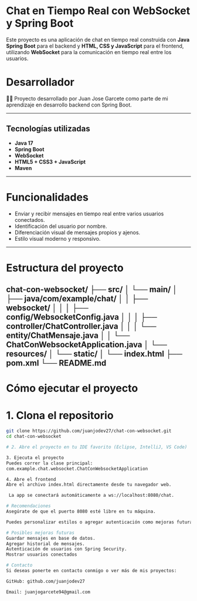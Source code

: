 # Chat en Tiempo Real con WebSocket y Spring Boot

Este proyecto es una aplicación de chat en tiempo real construida con **Java Spring Boot** para el backend y **HTML, CSS y JavaScript** para el frontend, 
utilizando **WebSocket** para la comunicación en tiempo real entre los usuarios.

# Desarrollador

👨‍💻 Proyecto desarrollado por Juan Jose Garcete como parte de mi aprendizaje en desarrollo backend con Spring Boot.

---

##  Tecnologías utilizadas

- **Java 17**
- **Spring Boot**
- **WebSocket**
- **HTML5 + CSS3 + JavaScript**
- **Maven**

---

# Funcionalidades

- Enviar y recibir mensajes en tiempo real entre varios usuarios conectados.
- Identificación del usuario por nombre.
- Diferenciación visual de mensajes propios y ajenos.
- Estilo visual moderno y responsivo.

---

# Estructura del proyecto

chat-con-websocket/
├── src/
│   └── main/
│       ├── java/com/example/chat/
│       │   ├── websocket/
│       │   │   ├── config/WebsocketConfig.java
│       │   │   ├── controller/ChatController.java
│       │   │   └── entity/ChatMensaje.java
│       │   └── ChatConWebsocketApplication.java
│       └── resources/
│           └── static/
│               └── index.html
├── pom.xml
└── README.md
---

# Cómo ejecutar el proyecto

 # 1. Clona el repositorio

```bash
git clone https://github.com/juanjodev27/chat-con-websocket.git
cd chat-con-websocket

# 2. Abre el proyecto en tu IDE favorito (Eclipse, IntelliJ, VS Code)

3. Ejecuta el proyecto
Puedes correr la clase principal:
com.example.chat.websocket.ChatConWebsocketApplication

4. Abre el frontend
Abre el archivo index.html directamente desde tu navegador web.

 La app se conectará automáticamente a ws://localhost:8080/chat.

# Recomendaciones
Asegúrate de que el puerto 8080 esté libre en tu máquina.

Puedes personalizar estilos o agregar autenticación como mejoras futuras.

# Posibles mejoras futuras
Guardar mensajes en base de datos.
Agregar historial de mensajes.
Autenticación de usuarios con Spring Security.
Mostrar usuarios conectados

# Contacto
Si deseas ponerte en contacto conmigo o ver más de mis proyectos:

GitHub: github.com/juanjodev27

Email: juanjogarcete94@gmail.com


